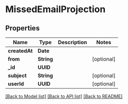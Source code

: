 # MissedEmailProjection

## Properties
Name | Type | Description | Notes
------------ | ------------- | ------------- | -------------
**createdAt** | **Date** |  | 
**from** | **String** |  | [optional] 
**_id** | **UUID** |  | 
**subject** | **String** |  | [optional] 
**userId** | **UUID** |  | [optional] 

[[Back to Model list]](../README#documentation-for-models) [[Back to API list]](../README#documentation-for-api-endpoints) [[Back to README]](../README)


